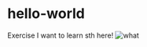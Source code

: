 # hello-world
Exercise
I want to learn sth here!
![what](https://img.shields.io/github/release/crimx/ext-saladict.svg?label=Test)
